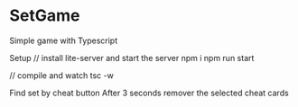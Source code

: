 # SetGame
Simple game with Typescript

Setup
// install lite-server and start the server
npm i
npm run start

// compile and watch
tsc -w

Find set by cheat button
After 3 seconds remover the selected cheat cards





